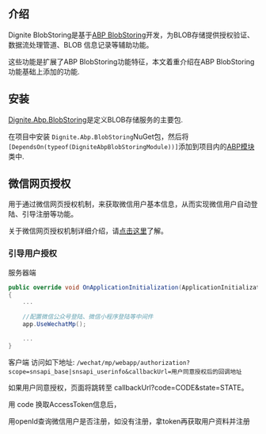## 介绍

Dignite BlobStoring是基于[ABP BlobStoring](https://docs.abp.io/zh-Hans/abp/latest/Blob-Storing)开发，为BLOB存储提供授权验证、 数据流处理管道、BLOB 信息记录等辅助功能。

这些功能是扩展了ABP BlobStoring功能特征，本文着重介绍在ABP BlobStoring功能基础上添加的功能.

## 安装

[Dignite.Abp.BlobStoring](https://www.nuget.org/packages/Dignite.Abp.BlobStoring)是定义BLOB存储服务的主要包. 

在项目中安装 `Dignite.Abp.BlobStoring`NuGet包，然后将`[DependsOn(typeof(DigniteAbpBlobStoringModule))]`添加到项目内的[ABP模块](https://docs.abp.io/zh-Hans/abp/latest/Module-Development-Basics)类中.

## 微信网页授权

用于通过微信网页授权机制，来获取微信用户基本信息，从而实现微信用户自动登陆、引导注册等功能。

关于微信网页授权机制详细介绍，请[点击这里](https://developers.weixin.qq.com/doc/offiaccount/OA_Web_Apps/Wechat_webpage_authorization.html)了解。

### 引导用户授权

服务器端

````csharp
public override void OnApplicationInitialization(ApplicationInitializationContext context)
{
    ...
    
    //配置微信公众号登陆、微信小程序登陆等中间件
    app.UseWechatMp();

    ...
}
````

客户端
访问如下地址:
`/wechat/mp/webapp/authorization?scope=snsapi_base|snsapi_userinfo&callbackUrl=用户同意授权后的回调地址`

如果用户同意授权，页面将跳转至 callbackUrl?code=CODE&state=STATE。

用 code 换取AccessToken信息后，




用openId查询微信用户是否注册，如没有注册，拿token再获取用户资料并注册
